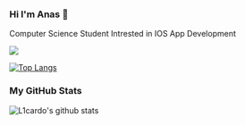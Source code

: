 ### Hi I'm Anas 👋


Computer Science Student Intrested in IOS App Development

![](https://komarev.com/ghpvc/?username=iivcoze&color=blue)

[![Top Langs](https://github-readme-stats.vercel.app/api/top-langs/?username=iivcoz&layout=compact)](https://github.com/anuraghazra/github-readme-stats)

### My GitHub Stats

![L1cardo's github stats](https://github-readme-stats.vercel.app/api?username=iivcoz&show_icons=true)
